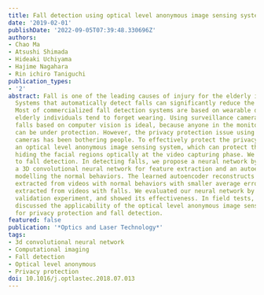 ```yaml
---
title: Fall detection using optical level anonymous image sensing system
date: '2019-02-01'
publishDate: '2022-09-05T07:39:48.330696Z'
authors:
- Chao Ma
- Atsushi Shimada
- Hideaki Uchiyama
- Hajime Nagahara
- Rin ichiro Taniguchi
publication_types:
- '2'
abstract: Fall is one of the leading causes of injury for the elderly individuals.
  Systems that automatically detect falls can significantly reduce the delay of assistance.
  Most of commercialized fall detection systems are based on wearable devices, which
  elderly individuals tend to forget wearing. Using surveillance cameras to detect
  falls based on computer vision is ideal, because anyone in the monitoring scopes
  can be under protection. However, the privacy protection issue using surveillance
  cameras has been bothering people. To effectively protect the privacy, we proposed
  an optical level anonymous image sensing system, which can protect the privacy by
  hiding the facial regions optically at the video capturing phase. We apply the system
  to fall detection. In detecting falls, we propose a neural network by combining
  a 3D convolutional neural network for feature extraction and an autoencoder for
  modelling the normal behaviors. The learned autoencoder reconstructs the features
  extracted from videos with normal behaviors with smaller average errors than those
  extracted from videos with falls. We evaluated our neural network by a hold-out
  validation experiment, and showed its effectiveness. In field tests, we showed and
  discussed the applicability of the optical level anonymous image sensing system
  for privacy protection and fall detection.
featured: false
publication: '*Optics and Laser Technology*'
tags:
- 3d convolutional neural network
- Computational imaging
- Fall detection
- Optical level anonymous
- Privacy protection
doi: 10.1016/j.optlastec.2018.07.013
---
```


